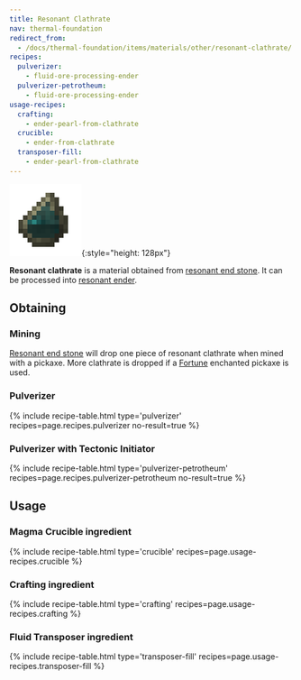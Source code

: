 ```yaml
---
title: Resonant Clathrate
nav: thermal-foundation
redirect_from:
  - /docs/thermal-foundation/items/materials/other/resonant-clathrate/
recipes:
  pulverizer:
    - fluid-ore-processing-ender
  pulverizer-petrotheum:
    - fluid-ore-processing-ender
usage-recipes:
  crafting:
    - ender-pearl-from-clathrate
  crucible:
    - ender-from-clathrate
  transposer-fill:
    - ender-pearl-from-clathrate
---
```


![Resonant clathrate](/assets/images/thermal-foundation/clathrate-ender.png){:style="height: 128px"}


**Resonant clathrate** is a material obtained from [resonant end
stone](/docs/resonant-end-stone/). It can be processed into [resonant
ender](/docs/resonant-ender/).


Obtaining
---------

### Mining
[Resonant end stone](/docs/resonant-end-stone/) will drop one piece of resonant
clathrate when mined with a pickaxe. More clathrate is dropped if a
[Fortune](https://minecraft.gamepedia.com/Fortune) enchanted pickaxe is used.

### Pulverizer
{% include recipe-table.html type='pulverizer' recipes=page.recipes.pulverizer no-result=true %}

### Pulverizer with Tectonic Initiator
{% include recipe-table.html type='pulverizer-petrotheum' recipes=page.recipes.pulverizer-petrotheum no-result=true %}


Usage
-----

### Magma Crucible ingredient
{% include recipe-table.html type='crucible' recipes=page.usage-recipes.crucible %}

### Crafting ingredient
{% include recipe-table.html type='crafting' recipes=page.usage-recipes.crafting %}

### Fluid Transposer ingredient
{% include recipe-table.html type='transposer-fill' recipes=page.usage-recipes.transposer-fill %}

